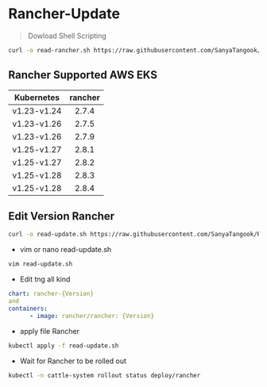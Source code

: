 # Rancher-Update

> Dowload Shell Scripting
```bash
curl -o read-rancher.sh https://raw.githubusercontent.com/SanyaTangook/Rancher-Update/main/read.sh
```
## Rancher Supported AWS EKS
Kubernetes | rancher |
|:-------:|:-------:|
|v1.23-v1.24| 2.7.4|
|v1.23-v1.26| 2.7.5|
|v1.23-v1.26| 2.7.9|
|v1.25-v1.27| 2.8.1|
|v1.25-v1.27| 2.8.2|
|v1.25-v1.28| 2.8.3|
|v1.25-v1.28| 2.8.4|

## Edit Version Rancher
```bash
curl -o read-update.sh https://raw.githubusercontent.com/SanyaTangook/Rancher-Update/main/rancher-update.yaml
```
- vim or nano read-update.sh
```bash
vim read-update.sh
```
- Edit tng all kind
```yaml
chart: rancher-{Version}
and
containers:
      - image: rancher/rancher: {Version}
```
- apply file Rancher
```bash
kubectl apply -f read-update.sh
```
- Wait for Rancher to be rolled out
```bash
kubectl -n cattle-system rollout status deploy/rancher
```
